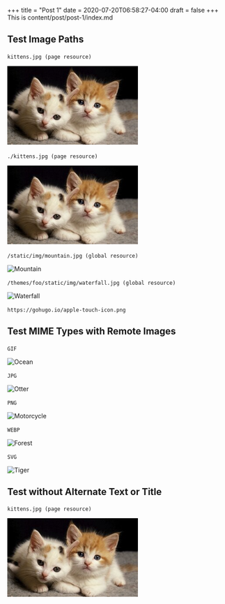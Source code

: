 +++
title = "Post 1"
date = 2020-07-20T06:58:27-04:00
draft = false
+++
This is content/post/post-1/index.md

## Test Image Paths

`kittens.jpg (page resource)`

![Kittens](kittens.jpg "Some kittens!")

`./kittens.jpg (page resource)`

![Kittens](./kittens.jpg "The same kittens!")

`/static/img/mountain.jpg (global resource)`

![Mountain](/img/mountain.jpg "A mountain!")

`/themes/foo/static/img/waterfall.jpg (global resource)`

![Waterfall](/img/waterfall.jpg "A waterfall!")

`https://gohugo.io/apple-touch-icon.png`

## Test MIME Types with Remote Images

`GIF`

![Ocean](https://www.mooring.com/api/image-attributes/samples/ocean.gif "Ocean!")

`JPG`

![Otter](https://www.mooring.com/api/image-attributes/samples/otter.jpg "Otter!")

`PNG`

![Motorcycle](https://www.mooring.com/api/image-attributes/samples/cycle.png "Motorcycle!")


`WEBP`

![Forest](https://www.mooring.com/api/image-attributes/samples/forest.webp "Forest!")

`SVG`

![Tiger](https://www.mooring.com/api/image-attributes/samples/tiger.svg "Tiger!")

## Test without Alternate Text or Title

`kittens.jpg (page resource)`

![](kittens.jpg)
